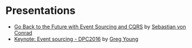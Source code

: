 # Presentations
- [Go Back to the Future with Event Sourcing and CQRS](https://youtu.be/iGt0DBOWDTs) by [Sebastian von Conrad](https://twitter.com/vonconrad)
- [Keynote: Event sourcing - DPC2016](https://youtu.be/I3uH3iiiDqY) by [Greg Young](https://twitter.com/gregyoung)
